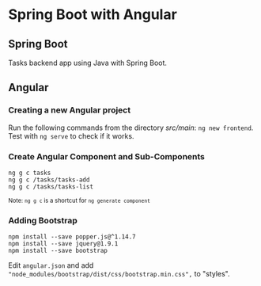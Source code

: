 # Spring Boot with Angular

## Spring Boot

Tasks backend app using Java with Spring Boot.

## Angular

### Creating a new Angular project
Run the following commands from the directory *src/main*: `ng new frontend`. <br>
Test with `ng serve` to check if it works.

### Create Angular Component and Sub-Components
```
ng g c tasks
ng g c /tasks/tasks-add
ng g c /tasks/tasks-list
```
<small>Note: `ng g c` is a shortcut for `ng generate component`</small>

### Adding Bootstrap

```
npm install --save popper.js@^1.14.7
npm install --save jquery@1.9.1
npm install --save bootstrap
```

Edit `angular.json` and add `"node_modules/bootstrap/dist/css/bootstrap.min.css",` to "styles".